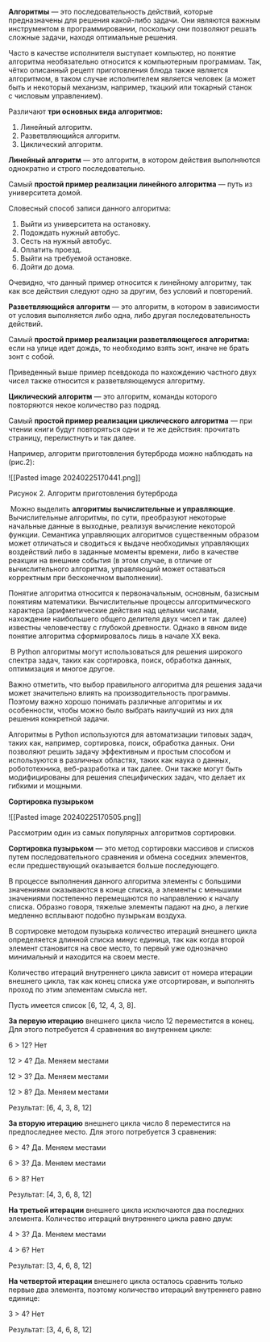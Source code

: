 **Алгоритмы** — это последовательность действий, которые предназначены для решения какой-либо задачи. Они являются важным инструментом в программировании, поскольку они позволяют решать сложные задачи, находя оптимальные решения.

Часто в качестве исполнителя выступает компьютер, но понятие алгоритма необязательно относится к компьютерным программам. Так, чётко описанный рецепт приготовления блюда также является алгоритмом, в таком случае исполнителем является человек (а может быть и некоторый механизм, например, ткацкий или токарный станок с числовым управлением).

Различают **три основных вида алгоритмов:**

1. Линейный алгоритм.
2. Разветвляющийся алгоритм.
3. Циклический алгоритм.

**Линейный алгоритм** — это алгоритм, в котором действия выполняются однократно и строго последовательно.

Самый **простой пример реализации линейного алгоритма** — путь из университета домой.

Словесный способ записи данного алгоритма:

1. Выйти из университета на остановку.
2. Подождать нужный автобус.
3. Сесть на нужный автобус.
4. Оплатить проезд.
5. Выйти на требуемой остановке.
6. Дойти до дома.

Очевидно, что данный пример относится к линейному алгоритму, так как все действия следуют одно за другим, без условий и повторений.

**Разветвляющийся алгоритм** — это алгоритм, в котором в зависимости от условия выполняется либо одна, либо другая последовательность действий.

Самый **простой пример реализации разветвляющегося алгоритма:** если на улице идет дождь, то необходимо взять зонт, иначе не брать зонт с собой.

Приведенный выше пример псевдокода по нахождению частного двух чисел также относится к разветвляющемуся алгоритму.

**Циклический алгоритм** — это алгоритм, команды которого повторяются некое количество раз подряд.

Самый **простой пример реализации циклического алгоритма** — при чтении книги будут повторяться одни и те же действия: прочитать страницу, перелистнуть и так далее. 

Например, алгоритм приготовления бутерброда можно наблюдать на (рис.2): 

![[Pasted image 20240225170441.png]]

Рисунок 2. Алгоритм приготовления бутерброда

 Можно выделить **алгоритмы вычислительные и управляющие**. Вычислительные алгоритмы, по сути, преобразуют некоторые начальные данные в выходные, реализуя вычисление некоторой функции. Семантика управляющих алгоритмов существенным образом может отличаться и сводиться к выдаче необходимых управляющих воздействий либо в заданные моменты времени, либо в качестве реакции на внешние события (в этом случае, в отличие от вычислительного алгоритма, управляющий может оставаться корректным при бесконечном выполнении).

Понятие алгоритма относится к первоначальным, основным, базисным понятиям математики. Вычислительные процессы алгоритмического характера (арифметические действия над целыми числами, нахождение наибольшего общего делителя двух чисел и так  далее) известны человечеству с глубокой древности. Однако в явном виде понятие алгоритма сформировалось лишь в начале XX века.

 В Python алгоритмы могут использоваться для решения широкого спектра задач, таких как сортировка, поиск, обработка данных, оптимизация и многое другое.

Важно отметить, что выбор правильного алгоритма для решения задачи может значительно влиять на производительность программы. Поэтому важно хорошо понимать различные алгоритмы и их особенности, чтобы можно было выбрать наилучший из них для решения конкретной задачи.

Алгоритмы в Python используются для автоматизации типовых задач, таких как, например, сортировка, поиск, обработка данных. Они позволяют решить задачу эффективным и простым способом и используются в различных областях, таких как наука о данных, робототехника, веб-разработка и так далее. Они также могут быть модифицированы для решения специфических задач, что делает их гибкими и мощными. 

**Сортировка пузырьком**

![[Pasted image 20240225170505.png]]

Рассмотрим один из самых популярных алгоритмов сортировки.

**Сортировка пузырьком** — это метод сортировки массивов и списков путем последовательного сравнения и обмена соседних элементов, если предшествующий оказывается больше последующего.

В процессе выполнения данного алгоритма элементы с большими значениями оказываются в конце списка, а элементы с меньшими значениями постепенно перемещаются по направлению к началу списка. Образно говоря, тяжелые элементы падают на дно, а легкие медленно всплывают подобно пузырькам воздуха.

В сортировке методом пузырька количество итераций внешнего цикла определяется длинной списка минус единица, так как когда второй элемент становится на свое место, то первый уже однозначно минимальный и находится на своем месте. 

Количество итераций внутреннего цикла зависит от номера итерации внешнего цикла, так как конец списка уже отсортирован, и выполнять проход по этим элементам смысла нет. 

Пусть имеется список [6, 12, 4, 3, 8]. 

**За первую итерацию** внешнего цикла число 12 переместится в конец. Для этого потребуется 4 сравнения во внутреннем цикле: 

6 > 12? Нет

12 > 4? Да. Меняем местами

12 > 3? Да. Меняем местами

12 > 8? Да. Меняем местами

Результат: [6, 4, 3, 8, 12]

**За вторую итерацию** внешнего цикла число 8 переместится на предпоследнее место. Для этого потребуется 3 сравнения: 

6 > 4? Да. Меняем местами

6 > 3? Да. Меняем местами

6 > 8? Нет

Результат: [4, 3, 6, 8, 12] 

**На третьей итерации** внешнего цикла исключаются два последних элемента. Количество итераций внутреннего цикла равно двум: 

4 > 3? Да. Меняем местами

4 > 6? Нет

Результат: [3, 4, 6, 8, 12] 

**На четвертой итерации** внешнего цикла осталось сравнить только первые два элемента, поэтому количество итераций внутреннего равно единице: 

3 > 4? Нет

Результат: [3, 4, 6, 8, 12]
